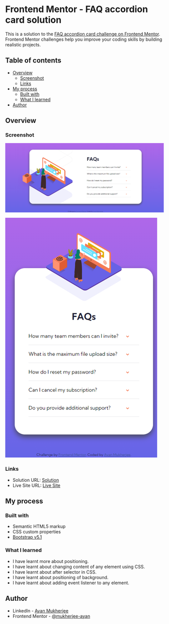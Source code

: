 # Frontend Mentor - FAQ accordion card solution

This is a solution to the [FAQ accordion card challenge on Frontend Mentor](https://www.frontendmentor.io/challenges/faq-accordion-card-XlyjD0Oam). Frontend Mentor challenges help you improve your coding skills by building realistic projects. 

## Table of contents

- [Overview](#overview)
  - [Screenshot](#screenshot)
  - [Links](#links)
- [My process](#my-process)
  - [Built with](#built-with)
  - [What I learned](#what-i-learned)
- [Author](#author)

## Overview

### Screenshot

![Desktop Design](./desktop.png)

![Mobile Design](./mobile.png)


### Links

- Solution URL: [Solution](https://github.com/mukherjee-ayan/FAQ-Accordion-Card)
- Live Site URL: [Live Site](https://mukherjee-ayan.github.io/FAQ-Accordion-Card/)

## My process

### Built with

- Semantic HTML5 markup
- CSS custom properties
- [Bootstrap v5.1](https://getbootstrap.com/docs/5.1/getting-started/introduction/)

### What I learned

- I have learnt more about positioning.
- I have learnt about changing content of any element using CSS.
- I have learnt about after selector in CSS.
- I have learnt about positioning of background.
- I have learnt about adding event listener to any element.

## Author

- LinkedIn - [Ayan Mukherjee](https://www.linkedin.com/in/m-ayan)
- Frontend Mentor - [@mukherjee-ayan](https://www.frontendmentor.io/profile/mukherjee-ayan)
